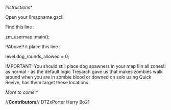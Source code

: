   *Instructions**

Open your !!mapname.gsc!!

Find this line :


zm_usermap::main();


!!Above!! it place this line :


level.dog_rounds_allowed = 0;


IMPORTANT: You should still place dog spawners in your map !!in all zones!! as normal - as the default logic Treyarch gave us that makes zombies walk around when you are in zombie blood or downed on solo using Quick Revive, has them target these locations

  *More to come:**

//**Contributors**//
DTZxPorter
Harry Bo21